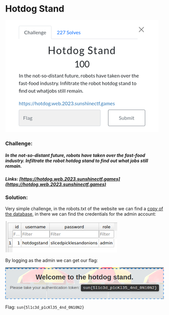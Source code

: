 # Hotdog Stand
![challenge](challenge.png)
### Challenge:
##### In the not-so-distant future, robots have taken over the fast-food industry. Infiltrate the robot hotdog stand to find out what jobs still remain.

##### Links: [https://hotdog.web.2023.sunshinectf.games](https://hotdog.web.2023.sunshinectf.games)

### Solution:
Very simple challenge, in the robots.txt of the website we can find a [copy of the database](robot_data.db), in there we can find the credentials for the admin account:

![challenge2](challenge2.png)

By logging as the admin we can get our flag:

![challenge3](challenge3.png)

Flag: ```sun{5l1c3d_p1cKl35_4nd_0N10N2}```

